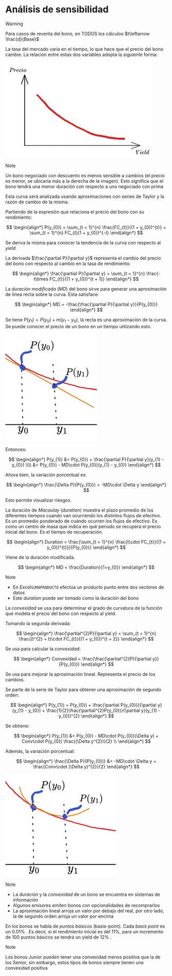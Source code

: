 # Análisis de sensibilidad

>[!Warning]
>Para casos de reventa del bono, en TODOS los cálculos $t\leftarrow \frac{d}{Base}$ 

La tasa del mercado varía en el tiempo, lo que hace que el precio del bono cambie. La relación entre estas dos variables adopta la siguiente forma:

![](attachments/Pasted%20image%2020230511212622.png)


>[!Note]
>Un bono negociado con descuento es menos sensible a cambios (el precio es menor, se ubicaría más a la derecha de la imagen). Esto significa que el bono tendrá una menor duración con respecto a uno negociado con prima

Esta curva será analizada usando aproximaciones con series de Taylor y la razón de cambio de la misma.

Partiendo de la expresión que relaciona el precio del bono con su rendimiento:

$$
\begin{align*}
	P(y_{0}) = \sum_{t = 1}^{n} \frac{FC_{t}}{(1 + y_{0})^{t}} = \sum_{t = 1}^{n} FC_{t}(1 + y_{0})^{-t}
\end{align*}
$$

Se deriva la misma para conocer la tendencia de la curva con respecto al _yield_.

La derivada $\frac{\partial P}{\partial y}$ representa el cambio del precio del bono con respecto al cambio en la tasa de rendimiento.

$$
\begin{align*}
	\frac{\partial P}{\partial y} = \sum_{t = 1}^{n} \frac{-t\times FC_{t}}{(1 + y_{0})^{t + 1}}
\end{align*}
$$

La _duración modificada_ ($MD$) del bono sirve para generar una aproximación de línea recta sobre la curva. Esta satisface:

$$
\begin{align*}
	MD = -\frac{\frac{\partial P}{\partial y}}{P(y_{0})}
\end{align*}
$$

Se tiene $P(y_{1}) = P(y_{0}) + m(y_{1} - y_{0})$, la recta es una aproximación de la curva. Se puede conocer el precio de un bono en un tiempo utilizando esto.

![](attachments/Pasted%20image%2020230511213136.png)

Entonces:

$$
\begin{align*}
	P(y_{1}) &= P(y_{0}) + \frac{\partial P}{\partial y}(y_{1} - y_{0}) \\\\
	&= P(y_{0}) - MD\cdot P(y_{0})(y_{1} - y_{0})
\end{align*}
$$

Ahora bien, la variación porcentual es:

$$
\begin{align*}
	\frac{\Delta P}{P(y_{0})} = -MD\cdot \Delta y
\end{align*}
$$

Esto permite visualizar riesgos.

La duración de _Macaulay_ (_duration_) muestra el plazo promedio de los diferentes tiempos cuando van ocurriendo los distintos flujos de efectivo. Es un promedio ponderado de cuándo ocurren los flujos de efectivo. Es como un centro de masa que indica en qué periodo se recupera el precio inicial del bono. Es el tiempo de recuperación.

$$
\begin{align*}
	Duration = \frac{\sum_{t = 1}^{n} \frac{t\cdot FC_{t}}{(1 + y_{0})^{t}}}{P(y_{0})}
\end{align*}
$$

Viene de la duración modificada.

$$
\begin{align*}
	MD = \frac{Duration}{1+y_{0}}
\end{align*}
$$

>[!Note]
>- En Excel`SUMAPRODUCTO` efectúa un producto punto entre dos vectores de datos
>- Este _duration_ puede ser tomado como la duración del bono


La _convexidad_ se usa para determinar el grado de curvatura de la función que modela el precio del bono con respecto al yield.

Tomando la segunda derivada:

$$
\begin{align*}
	\frac{\partial^{2}P}{\partial y} = \sum_{t = 1}^{n} \frac{(t^{2} + t)\cdot FC_{t}}{(1 + y_{0})^{t + 2}}
\end{align*}
$$

Se usa para calcular la _convexidad_:

$$
\begin{align*}
	Convexidad = \frac{\frac{\partial^{2}P}{\partial y}}{P(y_{0})}
\end{align*}
$$

Se usa para mejorar la aproximación lineal. Representa el precio de los cambios.

Se parte de la serie de Taylor para obtener una aproximación de segundo orden:

$$
\begin{align*}
	P(y_{1}) = P(y_{0}) + \frac{\partial P(y_{0})}{\partial y}(y_{1} - y_{0}) + \frac{1}{2}\frac{\partial^{2}P(y_{0})}{\partial y}(y_{1} - y_{0})^{2}
\end{align*}
$$

Se obtiene:

$$
\begin{align*}
	P(y_{1}) &= P(y_{0}) - MD\cdot P(y_{0})(\Delta y) + Conv\cdot P(y_{0}) \frac{(\Delta y^{2})}{2} \\
\end{align*}
$$

Además, la variación porcentual:

$$
\begin{align*}
	\frac{\Delta P}{P(y_{0})} &= -MD\cdot \Delta y + \frac{Conv\cdot (\Delta y)^{2}}{2}
\end{align*}
$$

![](attachments/Pasted%20image%2020230511215300.png)



>[!Note]
>- La _duración_ y la _convexidad_ de un bono se encuentra en sistemas de información
>- Algunos emisores emiten bonos con opcionalidades de recomprarlos
>- La aproximación lineal arroja un valor por debajo del real, por otro lado, la de segundo orden arroja un valor por encima

En los bonos se habla de _puntos básicos_ (basis-point). Cada _basis point_ es un $0.01\%$ . Es decir, si el rendimiento inicial es del $11\%$, para un incremento de $100$ puntos básicos se tendrá un yield de $12\%$ .

>[!Note]
>Los bonos Junior pueden tener una convexidad menos positiva que la de los Senior, sin embargo, estos tipos de bonos siempre tienen una convexidad positiva

